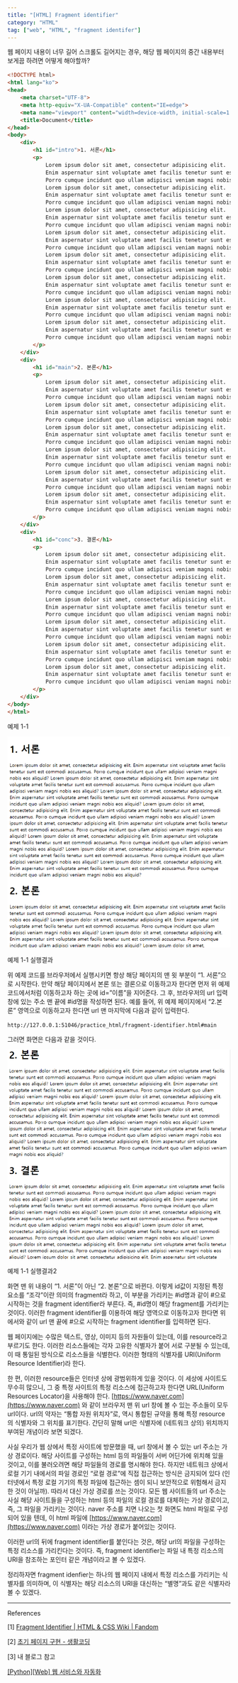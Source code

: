 ```yaml
---
title: "[HTML] Fragment identifier"
category: "HTML"
tag: ["web", "HTML", "fragment identifer"]
---
```


웹 페이지 내용이 너무 길어 스크롤도 길어지는 경우, 해당 웹 페이지의 중간 내용부터 보게끔 하려면 어떻게 해야할까? 

```html
<!DOCTYPE html>
<html lang="ko">
<head>
    <meta charset="UTF-8">
    <meta http-equiv="X-UA-Compatible" content="IE=edge">
    <meta name="viewport" content="width=device-width, initial-scale=1.0">
    <title>Document</title>
</head>
<body>
    <div>
        <h1 id="intro">1. 서론</h1>
        <p>
            Lorem ipsum dolor sit amet, consectetur adipisicing elit. 
            Enim aspernatur sint voluptate amet facilis tenetur sunt est commodi accusamus. 
            Porro cumque incidunt quo ullam adipisci veniam magni nobis eos aliquid?
            Lorem ipsum dolor sit amet, consectetur adipisicing elit. 
            Enim aspernatur sint voluptate amet facilis tenetur sunt est commodi accusamus. 
            Porro cumque incidunt quo ullam adipisci veniam magni nobis eos aliquid?
            Lorem ipsum dolor sit amet, consectetur adipisicing elit. 
            Enim aspernatur sint voluptate amet facilis tenetur sunt est commodi accusamus. 
            Porro cumque incidunt quo ullam adipisci veniam magni nobis eos aliquid?
            Lorem ipsum dolor sit amet, consectetur adipisicing elit. 
            Enim aspernatur sint voluptate amet facilis tenetur sunt est commodi accusamus. 
            Porro cumque incidunt quo ullam adipisci veniam magni nobis eos aliquid?
            Lorem ipsum dolor sit amet, consectetur adipisicing elit. 
            Enim aspernatur sint voluptate amet facilis tenetur sunt est commodi accusamus. 
            Porro cumque incidunt quo ullam adipisci veniam magni nobis eos aliquid?
            Lorem ipsum dolor sit amet, consectetur adipisicing elit. 
            Enim aspernatur sint voluptate amet facilis tenetur sunt est commodi accusamus. 
            Porro cumque incidunt quo ullam adipisci veniam magni nobis eos aliquid?
            Lorem ipsum dolor sit amet, consectetur adipisicing elit. 
            Enim aspernatur sint voluptate amet facilis tenetur sunt est commodi accusamus. 
            Porro cumque incidunt quo ullam adipisci veniam magni nobis eos aliquid?
            Lorem ipsum dolor sit amet, consectetur adipisicing elit. 
            Enim aspernatur sint voluptate amet facilis tenetur sunt est commodi accusamus. 
            Porro cumque incidunt quo ullam adipisci veniam magni nobis eos aliquid?
        </p>
    </div>
    <div>
        <h1 id="main">2. 본론</h1>
        <p>
            Lorem ipsum dolor sit amet, consectetur adipisicing elit. 
            Enim aspernatur sint voluptate amet facilis tenetur sunt est commodi accusamus. 
            Porro cumque incidunt quo ullam adipisci veniam magni nobis eos aliquid?
            Lorem ipsum dolor sit amet, consectetur adipisicing elit. 
            Enim aspernatur sint voluptate amet facilis tenetur sunt est commodi accusamus. 
            Porro cumque incidunt quo ullam adipisci veniam magni nobis eos aliquid?
            Lorem ipsum dolor sit amet, consectetur adipisicing elit. 
            Enim aspernatur sint voluptate amet facilis tenetur sunt est commodi accusamus. 
            Porro cumque incidunt quo ullam adipisci veniam magni nobis eos aliquid?
            Lorem ipsum dolor sit amet, consectetur adipisicing elit. 
            Enim aspernatur sint voluptate amet facilis tenetur sunt est commodi accusamus. 
            Porro cumque incidunt quo ullam adipisci veniam magni nobis eos aliquid?
            Lorem ipsum dolor sit amet, consectetur adipisicing elit. 
            Enim aspernatur sint voluptate amet facilis tenetur sunt est commodi accusamus. 
            Porro cumque incidunt quo ullam adipisci veniam magni nobis eos aliquid?
            Lorem ipsum dolor sit amet, consectetur adipisicing elit. 
            Enim aspernatur sint voluptate amet facilis tenetur sunt est commodi accusamus. 
            Porro cumque incidunt quo ullam adipisci veniam magni nobis eos aliquid?
        </p>
    </div>
    <div>
        <h1 id="conc">3. 결론</h1>
        <p>
            Lorem ipsum dolor sit amet, consectetur adipisicing elit. 
            Enim aspernatur sint voluptate amet facilis tenetur sunt est commodi accusamus. 
            Porro cumque incidunt quo ullam adipisci veniam magni nobis eos aliquid?
            Lorem ipsum dolor sit amet, consectetur adipisicing elit. 
            Enim aspernatur sint voluptate amet facilis tenetur sunt est commodi accusamus. 
            Porro cumque incidunt quo ullam adipisci veniam magni nobis eos aliquid?
            Lorem ipsum dolor sit amet, consectetur adipisicing elit. 
            Enim aspernatur sint voluptate amet facilis tenetur sunt est commodi accusamus. 
            Porro cumque incidunt quo ullam adipisci veniam magni nobis eos aliquid?
            Lorem ipsum dolor sit amet, consectetur adipisicing elit. 
            Enim aspernatur sint voluptate amet facilis tenetur sunt est commodi accusamus. 
            Porro cumque incidunt quo ullam adipisci veniam magni nobis eos aliquid?
            Lorem ipsum dolor sit amet, consectetur adipisicing elit. 
            Enim aspernatur sint voluptate amet facilis tenetur sunt est commodi accusamus. 
            Porro cumque incidunt quo ullam adipisci veniam magni nobis eos aliquid?
            Lorem ipsum dolor sit amet, consectetur adipisicing elit. 
            Enim aspernatur sint voluptate amet facilis tenetur sunt est commodi accusamus. 
            Porro cumque incidunt quo ullam adipisci veniam magni nobis eos aliquid?
        </p>
    </div>
</body>
</html>
```

예제 1-1

![예제 1-1 실행결과](/images/2024-07-17/html-fragment-identifier/1.png)

예제 1-1 실행결과

위 예제 코드를 브라우저에서 실행시키면 항상 해당 페이지의 맨 윗 부분이 “1. 서론”으로 시작한다. 만약 해당 페이지에서 본론 또는 결론으로 이동하고자 한다면 먼저 위 예제 코드에서처럼 이동하고자 하는 곳에 id=”이름”을 지어준다. 그 후, 브라우저의 url 입력창에 있는 주소 맨 끝에 #id명을 작성하면 된다. 예를 들어, 위 예제 페이지에서 “2.본론” 영역으로 이동하고자 한다면 url 맨 마지막에 다음과 같이 입력한다. 

`http://127.0.0.1:51046/practice_html/fragment-identifier.html#main`

그러면 화면은 다음과 같을 것이다. 

![예제 1-1 실행결과2](/images/2024-07-17/html-fragment-identifier/2.png)

예제 1-1 실행결과2

화면 맨 위 내용이 “1. 서론”이 아닌 “2. 본론”으로 바뀐다. 이렇게 id값이 지정된 특정 요소를 “조각”이란 의미의 fragment라 하고, 이 부분을 가리키는 #id명과 같이 #으로 시작하는 것을 fragment identifier라 부른다. 즉, #id명이 해당 fragment를 가리키는 것이다. 이러한 fragment identifier를 이용하여 해당 영역으로 이동하고자 한다면 위에서와 같이 url 맨 끝에 #으로 시작하는 fragment identifier를 입력하면 된다. 

웹 페이지에는 수많은 텍스트, 영상, 이미지 등의 자원들이 있는데, 이를 resource라고 부르기도 한다. 이러한 리소스들에는 각자 고유한 식별자가 붙어 서로 구분될 수 있는데, 이 때 통일된 방식으로 리소스들을 식별한다. 이러한 형태의 식별자를 URI(Uniform Resource Identifier)라 한다. 

한 편, 이러한 resource들은 인터넷 상에 광범위하게 있을 것이다. 이 세상에 사이트도 무수히 많으니, 그 중 특정 사이트의 특정 리소스에 접근하고자 한다면 URL(Uniform Resources Locator)을 사용해야 한다. [https://www.naver.com](https://www.naver.com) 와 같이 브라우저 맨 위 url 창에 볼 수 있는 주소들이 모두 url이다. url의 약자는 “통합 자원 위치자”로, 역시 통합된 규약을 통해 특정 resource의 식별자와 그 위치를 표기한다. 간단히 말해 url은 식별자에 (네트워크 상의) 위치까지 부여된 개념이라 보면 되겠다. 

사실 우리가 웹 상에서 특정 사이트에 방문했을 때, url 창에서 볼 수 있는 url 주소는 가상 경로이다. 해당 사이트를 구성하는 html 등의 파일들이 서버 어딘가에 위치해 있을 것이고, 이를 불러오려면 해당 파일들의 경로를 명시해야 한다. 하지만 네트워크 상에서 로컬 기기 내에서의 파일 경로인 “로컬 경로”에 직접 접근하는 방식은 금지되어 있다 (인터넷에서 특정 로컬 기기의 특정 파일에 접근하는 셈이 되니 보안적으로 위험해서 금지한 것이 아닐까). 따라서 대신 가상 경로를 쓰는 것이다. 모든 웹 사이트들의 url 주소는 사실 해당 사이트들을 구성하는 html 등의 파일의 로컬 경로를 대체하는 가상 경로이고, 즉, 그 파일을 가리키는 것이다. naver 주소를 치면 나오는 첫 화면도 html 파일로 구성되어 있을 텐데, 이 html 파일에 [https://www.naver.com](https://www.naver.com) 이라는 가상 경로가 붙어있는 것이다. 

이러한 url의 뒤에 fragment identifier를 붙인다는 것은, 해당 url의 파일을 구성하는 특정 리소스를 가리킨다는 것이다. 즉, fragment identifier는 파일 내 특정 리소스의 URI을 참조하는 포인터 같은 개념이라고 볼 수 있겠다. 

정리하자면 fragment idenfier는 하나의 웹 페이지 내에서 특정 리소스를 가리키는 식별자를 의미하며, 이 식별자는 해당 리소스의 URI을 대신하는 “별명”과도 같은 식별자라 볼 수 있겠다.

---

References

[1] [Fragment Identifier \| HTML & CSS Wiki \| Fandom](https://htmlcss.fandom.com/wiki/Fragment_Identifier)

[2]  [초기 페이지 구현 - 생활코딩](https://opentutorials.org/course/3281/20566)

[3] 내 블로그 참고

[[Python][Web] 웹 서비스와 자동화](https://jerocaller.github.io/python/web/web-service-and-automation/)